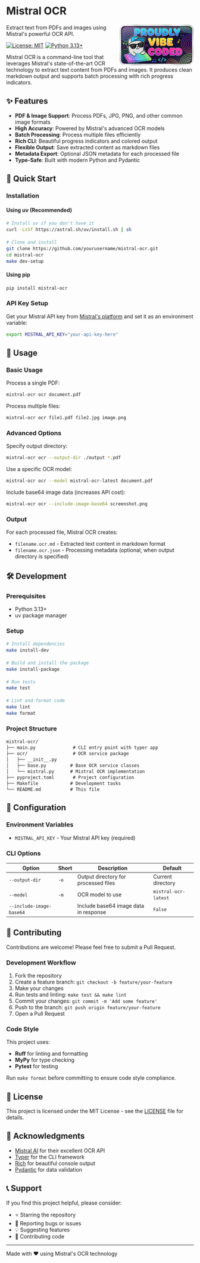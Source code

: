 # Mistral OCR

<img align="right" src="./vibecoded.png" width="200">

Extract text from PDFs and images using Mistral's powerful OCR API.

[![License: MIT](https://img.shields.io/badge/License-MIT-yellow.svg)](https://opensource.org/licenses/MIT)
[![Python 3.13+](https://img.shields.io/badge/python-3.13+-blue.svg)](https://www.python.org/downloads/)

Mistral OCR is a command-line tool that leverages Mistral's state-of-the-art OCR technology to extract text content from PDFs and images. It produces clean markdown output and supports batch processing with rich progress indicators.

## ✨ Features

- **PDF & Image Support**: Process PDFs, JPG, PNG, and other common image formats
- **High Accuracy**: Powered by Mistral's advanced OCR models
- **Batch Processing**: Process multiple files efficiently
- **Rich CLI**: Beautiful progress indicators and colored output
- **Flexible Output**: Save extracted content as markdown files
- **Metadata Export**: Optional JSON metadata for each processed file
- **Type-Safe**: Built with modern Python and Pydantic

## 🚀 Quick Start

### Installation

#### Using uv (Recommended)

```bash
# Install uv if you don't have it
curl -LsSf https://astral.sh/uv/install.sh | sh

# Clone and install
git clone https://github.com/yourusername/mistral-ocr.git
cd mistral-ocr
make dev-setup
```

#### Using pip

```bash
pip install mistral-ocr
```

### API Key Setup

Get your Mistral API key from [Mistral's platform](https://mistral.ai/) and set it as an environment variable:

```bash
export MISTRAL_API_KEY="your-api-key-here"
```

## 📖 Usage

### Basic Usage

Process a single PDF:

```bash
mistral-ocr ocr document.pdf
```

Process multiple files:

```bash
mistral-ocr ocr file1.pdf file2.jpg image.png
```

### Advanced Options

Specify output directory:

```bash
mistral-ocr ocr --output-dir ./output *.pdf
```

Use a specific OCR model:

```bash
mistral-ocr ocr --model mistral-ocr-latest document.pdf
```

Include base64 image data (increases API cost):

```bash
mistral-ocr ocr --include-image-base64 screenshot.png
```

### Output

For each processed file, Mistral OCR creates:

- `filename.ocr.md` - Extracted text content in markdown format
- `filename.ocr.json` - Processing metadata (optional, when output directory is specified)

## 🛠 Development

### Prerequisites

- Python 3.13+
- uv package manager

### Setup

```bash
# Install dependencies
make install-dev

# Build and install the package
make install-package

# Run tests
make test

# Lint and format code
make lint
make format
```

### Project Structure

```
mistral-ocr/
├── main.py              # CLI entry point with typer app
├── ocr/                 # OCR service package
│   ├── __init__.py
│   ├── base.py         # Base OCR service classes
│   └── mistral.py      # Mistral OCR implementation
├── pyproject.toml       # Project configuration
├── Makefile            # Development tasks
└── README.md           # This file
```

## 🔧 Configuration

### Environment Variables

- `MISTRAL_API_KEY` - Your Mistral API key (required)

### CLI Options

| Option                   | Short | Description                           | Default              |
| ------------------------ | ----- | ------------------------------------- | -------------------- |
| `--output-dir`           | `-o`  | Output directory for processed files  | Current directory    |
| `--model`                | `-m`  | OCR model to use                      | `mistral-ocr-latest` |
| `--include-image-base64` |       | Include base64 image data in response | `False`              |

## 🤝 Contributing

Contributions are welcome! Please feel free to submit a Pull Request.

### Development Workflow

1. Fork the repository
2. Create a feature branch: `git checkout -b feature/your-feature`
3. Make your changes
4. Run tests and linting: `make test && make lint`
5. Commit your changes: `git commit -m 'Add some feature'`
6. Push to the branch: `git push origin feature/your-feature`
7. Open a Pull Request

### Code Style

This project uses:

- **Ruff** for linting and formatting
- **MyPy** for type checking
- **Pytest** for testing

Run `make format` before committing to ensure code style compliance.

## 📄 License

This project is licensed under the MIT License - see the [LICENSE](LICENSE) file for details.

## 🙏 Acknowledgments

- [Mistral AI](https://mistral.ai/) for their excellent OCR API
- [Typer](https://typer.tiangolo.com/) for the CLI framework
- [Rich](https://rich.readthedocs.io/) for beautiful console output
- [Pydantic](https://pydantic-docs.helpmanual.io/) for data validation

## 📞 Support

If you find this project helpful, please consider:

- ⭐ Starring the repository
- 🐛 Reporting bugs or issues
- 💡 Suggesting features
- 🤝 Contributing code

---

Made with ❤️ using Mistral's OCR technology
